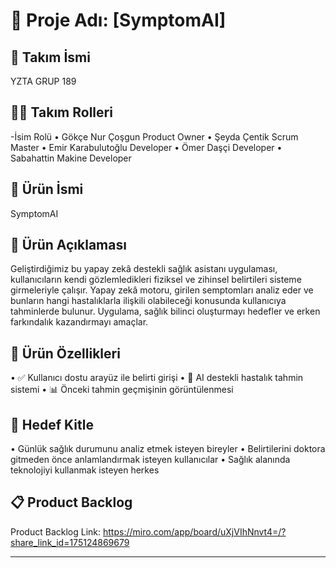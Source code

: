 # 🧠 Proje Adı: [SymptomAI]

## 👥 Takım İsmi

YZTA GRUP 189

## 🧑‍💼 Takım Rolleri
-İsim	Rolü
• Gökçe Nur Çoşgun	Product Owner
• Şeyda Çentik	Scrum Master
• Emir Karabulutoğlu	Developer
• Ömer Daşçi	Developer
• Sabahattin Makine	Developer
## 📌 Ürün İsmi
SymptomAI

## 📝 Ürün Açıklaması
Geliştirdiğimiz bu yapay zekâ destekli sağlık asistanı uygulaması, kullanıcıların kendi gözlemledikleri fiziksel ve zihinsel belirtileri sisteme girmeleriyle çalışır. Yapay zekâ motoru, girilen semptomları analiz eder ve bunların hangi hastalıklarla ilişkili olabileceği konusunda kullanıcıya tahminlerde bulunur. Uygulama, sağlık bilinci oluşturmayı hedefler ve erken farkındalık kazandırmayı amaçlar.

## 🚀 Ürün Özellikleri
•	✅ Kullanıcı dostu arayüz ile belirti girişi
•	🤖 AI destekli hastalık tahmin sistemi
•	📊 Önceki tahmin geçmişinin görüntülenmesi

## 🎯 Hedef Kitle
•	Günlük sağlık durumunu analiz etmek isteyen bireyler
•	Belirtilerini doktora gitmeden önce anlamlandırmak isteyen kullanıcılar
•	Sağlık alanında teknolojiyi kullanmak isteyen herkes
## 📋 Product Backlog
Product Backlog Link: https://miro.com/app/board/uXjVIhNnvt4=/?share_link_id=175124869679
________________________________________
